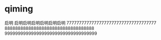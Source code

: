 qiming
======

启明
启明启明启明启明启明启明
777777777777777777777777777777777777
8888888888888888888888888888888888
99999999999999999999999999999999999
